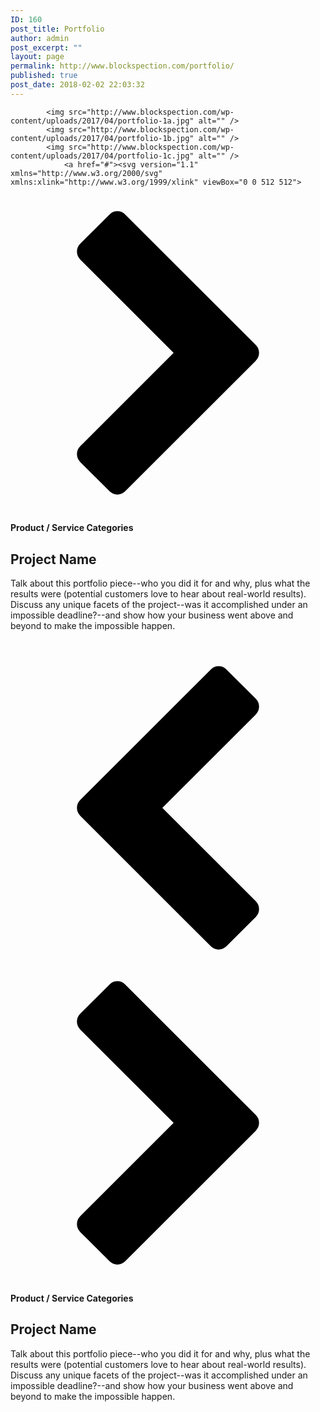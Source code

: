 ```yaml
---
ID: 160
post_title: Portfolio
author: admin
post_excerpt: ""
layout: page
permalink: http://www.blockspection.com/portfolio/
published: true
post_date: 2018-02-02 22:03:32
---
```


			<img src="http://www.blockspection.com/wp-content/uploads/2017/04/portfolio-1a.jpg" alt="" />			
			<img src="http://www.blockspection.com/wp-content/uploads/2017/04/portfolio-1b.jpg" alt="" />			
			<img src="http://www.blockspection.com/wp-content/uploads/2017/04/portfolio-1c.jpg" alt="" />			
				<a href="#"><svg version="1.1" xmlns="http://www.w3.org/2000/svg" xmlns:xlink="http://www.w3.org/1999/xlink" viewBox="0 0 512 512">
<path d="M398.572,104.287L246.857,256.001l151.715,151.714c3.617,3.618,5.428,7.904,5.428,12.856c0,4.953-1.811,9.238-5.428,12.857 l-47.428,47.428c-3.619,3.619-7.904,5.428-12.857,5.428s-9.238-1.809-12.857-5.428l-212-212c-3.619-3.618-5.428-7.904-5.428-12.856 c0-4.953,1.81-9.238,5.428-12.857l212-212c3.619-3.618,7.904-5.428,12.857-5.428s9.238,1.81,12.857,5.428l47.428,47.429 C402.189,82.19,404,86.476,404,91.428c0,4.953-1.811,9.238-5.428,12.857V104.287z"/>
</svg>
</a>
				<a href="#"><svg version="1.1" xmlns="http://www.w3.org/2000/svg" xmlns:xlink="http://www.w3.org/1999/xlink" viewBox="0 0 512 512">
<path d="M113.428,407.713l151.715-151.714L113.428,104.285c-3.617-3.618-5.428-7.904-5.428-12.856c0-4.953,1.811-9.238,5.428-12.857 l47.428-47.428c3.619-3.619,7.904-5.428,12.857-5.428s9.238,1.809,12.857,5.428l212,212c3.619,3.618,5.429,7.904,5.429,12.856 c0,4.953-1.81,9.238-5.429,12.857l-212,212c-3.619,3.618-7.904,5.428-12.857,5.428s-9.238-1.81-12.857-5.428l-47.428-47.429 c-3.617-3.618-5.428-7.904-5.428-12.856c0-4.953,1.811-9.238,5.428-12.857V407.713z"/>
</svg>
</a>
	<h4>Product / Service Categories</h4>
<h2>Project Name</h2>
<p>Talk about this portfolio piece--who you did it for and why, plus what the results were (potential customers love to hear about real-world results). Discuss any unique facets of the project--was it accomplished under an impossible deadline?--and show how your business went above and beyond to make the impossible happen.</p>
			<img src="http://www.blockspection.com/wp-content/uploads/2017/04/portfolio-2a.jpg" alt="" />			
			<img src="http://www.blockspection.com/wp-content/uploads/2017/04/portfolio-2b.jpg" alt="" />			
			<img src="http://www.blockspection.com/wp-content/uploads/2017/04/portfolio-2c.jpg" alt="" />			
			<img src="http://www.blockspection.com/wp-content/uploads/2017/04/portfolio-2d.jpg" alt="" />			
				<a href="#"><svg version="1.1" xmlns="http://www.w3.org/2000/svg" xmlns:xlink="http://www.w3.org/1999/xlink" viewBox="0 0 512 512">
<path d="M398.572,104.287L246.857,256.001l151.715,151.714c3.617,3.618,5.428,7.904,5.428,12.856c0,4.953-1.811,9.238-5.428,12.857 l-47.428,47.428c-3.619,3.619-7.904,5.428-12.857,5.428s-9.238-1.809-12.857-5.428l-212-212c-3.619-3.618-5.428-7.904-5.428-12.856 c0-4.953,1.81-9.238,5.428-12.857l212-212c3.619-3.618,7.904-5.428,12.857-5.428s9.238,1.81,12.857,5.428l47.428,47.429 C402.189,82.19,404,86.476,404,91.428c0,4.953-1.811,9.238-5.428,12.857V104.287z"/>
</svg>
</a>
				<a href="#"><svg version="1.1" xmlns="http://www.w3.org/2000/svg" xmlns:xlink="http://www.w3.org/1999/xlink" viewBox="0 0 512 512">
<path d="M113.428,407.713l151.715-151.714L113.428,104.285c-3.617-3.618-5.428-7.904-5.428-12.856c0-4.953,1.811-9.238,5.428-12.857 l47.428-47.428c3.619-3.619,7.904-5.428,12.857-5.428s9.238,1.809,12.857,5.428l212,212c3.619,3.618,5.429,7.904,5.429,12.856 c0,4.953-1.81,9.238-5.429,12.857l-212,212c-3.619,3.618-7.904,5.428-12.857,5.428s-9.238-1.81-12.857-5.428l-47.428-47.429 c-3.617-3.618-5.428-7.904-5.428-12.856c0-4.953,1.811-9.238,5.428-12.857V407.713z"/>
</svg>
</a>
	<h4>Product / Service Categories</h4>
<h2>Project Name</h2>
<p>Talk about this portfolio piece--who you did it for and why, plus what the results were (potential customers love to hear about real-world results). Discuss any unique facets of the project--was it accomplished under an impossible deadline?--and show how your business went above and beyond to make the impossible happen.</p>